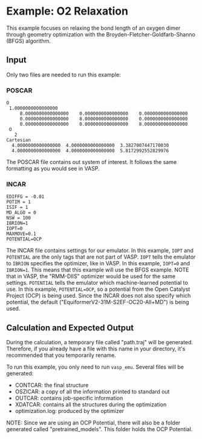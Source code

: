 # Example: O2 Relaxation

This example focuses on relaxing the bond length of an oxygen dimer through geometry optimization with the Broyden-Fletcher-Goldfarb-Shanno (BFGS) algorithm.

## Input

Only two files are needed to run this example:

### POSCAR

```Text
O 
 1.0000000000000000
     8.0000000000000000    0.0000000000000000    0.0000000000000000
     0.0000000000000000    8.0000000000000000    0.0000000000000000
     0.0000000000000000    0.0000000000000000    8.0000000000000000
 O  
   2
Cartesian
  4.0000000000000000  4.0000000000000000  3.3827007447170030
  4.0000000000000000  4.0000000000000000  5.8172992552829976
```

The POSCAR file contains out system of interest. It follows the same formatting as you would see in VASP.

### INCAR

```Text
EDIFFG = -0.01
POTIM = 1
ISIF = 1
MD_ALGO = 0
NSW = 100
IBRION=1
IOPT=0
MAXMOVE=0.1
POTENTIAL=OCP
```

The INCAR file contains settings for our emulator. In this example, `IOPT` and `POTENTIAL` are the only tags that are not part of VASP. `IOPT` tells the emulator to `IBRION` specifies the optimizer, like in VASP. In this example, `IOPT=0` and `IBRION=1`. This means that this example will use the BFGS example. NOTE that in VASP, the "RMM-DIIS" optimizer would be used for the same settings. `POTENTIAL` tells the emulator which machine-learned potential to use. In this example, `POTENTIAL=OCP`, so a potential from the Open Catalyst Project (OCP) is being used. Since the INCAR does not also specify which potential, the default ("EquiformerV2-31M-S2EF-OC20-All+MD") is being used.

## Calculation and Expected Output

During the calculation, a temporary file called "path.traj" will be generated. Therefore, if you already have a file with this name in your directory, it's recommended that you temporarily rename.

To run this example, you only need to run `vasp_emu`. Several files will be generated:

- CONTCAR: the final structure
- OSZICAR: a copy of all the information printed to standard out
- OUTCAR: contains job-specific information
- XDATCAR: contains all the structures during the optimization
- optimization.log: produced by the optimizer

NOTE: Since we are using an OCP Potential, there will also be a folder generated called "pretrained_models". This folder holds the OCP Potential.
